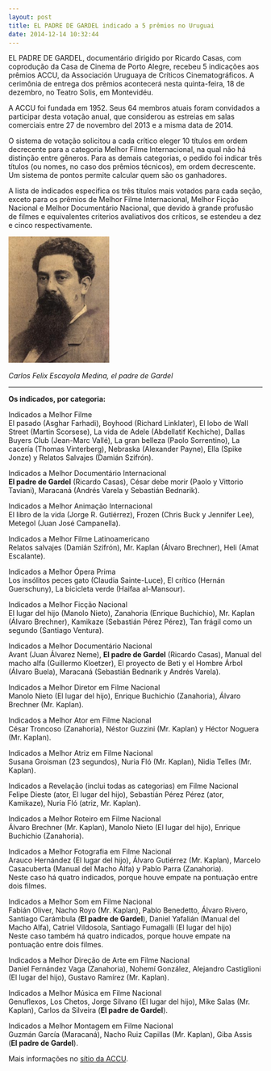 ```yaml
---
layout: post
title: EL PADRE DE GARDEL indicado a 5 prêmios no Uruguai
date: 2014-12-14 10:32:44
---
```

EL PADRE DE GARDEL, documentário dirigido por Ricardo Casas, com coprodução da Casa de Cinema de Porto Alegre, recebeu 5 indicações aos prêmios ACCU, da Associación Uruguaya de Críticos Cinematográficos. A cerimônia de entrega dos prêmios acontecerá nesta quinta-feira, 18 de dezembro, no Teatro Solis, em Montevidéu.

A ACCU foi fundada em 1952. Seus 64 membros atuais foram convidados a participar desta votação anual, que considerou as estreias em salas comerciais entre 27 de novembro del 2013 e a misma data de 2014.

O sistema de votação solicitou a cada crítico eleger 10 títulos em ordem decrecente para a categoria Melhor Filme Internacional, na qual não há distinção entre gêneros. Para as demais categorias, o pedido foi indicar três títulos (ou nomes, no caso dos prêmios técnicos), em ordem decrescente. Um sistema de pontos permite calcular quem são os ganhadores.

A lista de indicados especifica os três títulos mais votados para cada seção, exceto para os prêmios de Melhor Filme Internacional, Melhor Ficção Nacional e Melhor Documentário Nacional, que devido à grande profusão de filmes e equivalentes criterios avaliativos dos críticos, se estendeu a dez e cinco respectivamente.

![](/uploads/escayola.jpg)

*Carlos Felix Escayola Medina, el padre de Gardel*

- - -

**Os indicados, por categoria:**

Indicados a Melhor Filme\
El pasado (Asghar Farhadi), Boyhood (Richard Linklater), El lobo de Wall Street (Martin Scorsese), La vida de Adele (Abdellatif Kechiche), Dallas Buyers Club (Jean-Marc Vallé), La gran belleza (Paolo Sorrentino), La cacería (Thomas Vinterberg), Nebraska (Alexander Payne), Ella (Spike Jonze) y Relatos Salvajes (Damián Szifrón).

Indicados a Melhor Documentário Internacional\
**El padre de Gardel** (Ricardo Casas), César debe morir (Paolo y Vittorio Taviani), Maracaná (Andrés Varela y Sebastián Bednarik).

Indicados a Melhor Animação Internacional\
El libro de la vida (Jorge R. Gutiérrez), Frozen (Chris Buck y Jennifer Lee), Metegol (Juan José Campanella).

Indicados a Melhor Filme Latinoamericano\
Relatos salvajes (Damián Szifrón), Mr. Kaplan (Álvaro Brechner), Heli (Amat Escalante).

Indicados a Melhor Ópera Prima\
Los insólitos peces gato (Claudia Sainte-Luce), El crítico (Hernán Guerschuny), La bicicleta verde (Haifaa al-Mansour).

Indicados a Melhor Ficção Nacional\
El lugar del hijo (Manolo Nieto), Zanahoria (Enrique Buchichio), Mr. Kaplan (Álvaro Brechner), Kamikaze (Sebastián Pérez Pérez), Tan frágil como un segundo (Santiago Ventura).

Indicados a Melhor Documentário Nacional\
Avant (Juan Álvarez Neme), **El padre de Gardel** (Ricardo Casas), Manual del macho alfa (Guillermo Kloetzer), El proyecto de Beti y el Hombre Árbol (Álvaro Buela), Maracaná (Sebastián Bednarik y Andrés Varela).

Indicados a Melhor Diretor em Filme Nacional\
Manolo Nieto (El lugar del hijo), Enrique Buchichio (Zanahoria), Álvaro Brechner (Mr. Kaplan).

Indicados a Melhor Ator em Filme Nacional\
César Troncoso (Zanahoria), Néstor Guzzini (Mr. Kaplan) y Héctor Noguera (Mr. Kaplan).

Indicados a Melhor Atriz em Filme Nacional\
Susana Groisman (23 segundos), Nuria Fló (Mr. Kaplan), Nidia Telles (Mr. Kaplan).

Indicados a Revelação (inclui todas as categorias) em Filme Nacional\
Felipe Dieste (ator, El lugar del hijo), Sebastián Pérez Pérez (ator, Kamikaze), Nuria Fló (atriz, Mr. Kaplan).

Indicados a Melhor Roteiro em Filme Nacional\
Álvaro Brechner (Mr. Kaplan), Manolo Nieto (El lugar del hijo), Enrique Buchichio (Zanahoria).

Indicados a Melhor Fotografia em Filme Nacional\
Arauco Hernández (El lugar del hijo), Álvaro Gutiérrez (Mr. Kaplan), Marcelo Casacuberta (Manual del Macho Alfa) y Pablo Parra (Zanahoria).\
Neste caso há quatro indicados, porque houve empate na pontuação entre dois filmes.

Indicados a Melhor Som em Filme Nacional\
Fabián Oliver, Nacho Royo (Mr. Kaplan), Pablo Benedetto, Álvaro Rivero, Santiago Carámbula (**El padre de Gardel**), Daniel Yafalián (Manual del Macho Alfa), Catriel Vildosola, Santiago Fumagalli (El lugar del hijo)\
Neste caso também há quatro indicados, porque houve empate na pontuação entre dois filmes.

Indicados a Melhor Direção de Arte em Filme Nacional\
Daniel Fernández Vaga (Zanahoria), Nohemí González, Alejandro Castiglioni (El lugar del hijo), Gustavo Ramírez (Mr. Kaplan).

Indicados a Melhor Música em Filme Nacional\
Genuflexos, Los Chetos, Jorge Silvano (El lugar del hijo), Mike Salas (Mr. Kaplan), Carlos da Silveira (**El padre de Gardel**).

Indicados a Melhor Montagem em Filme Nacional\
Guzmán García (Maracaná), Nacho Ruiz Capillas (Mr. Kaplan), Giba Assis (**El padre de Gardel**).

Mais informações no [sítio da ACCU](http://www.accu.org.uy/).
